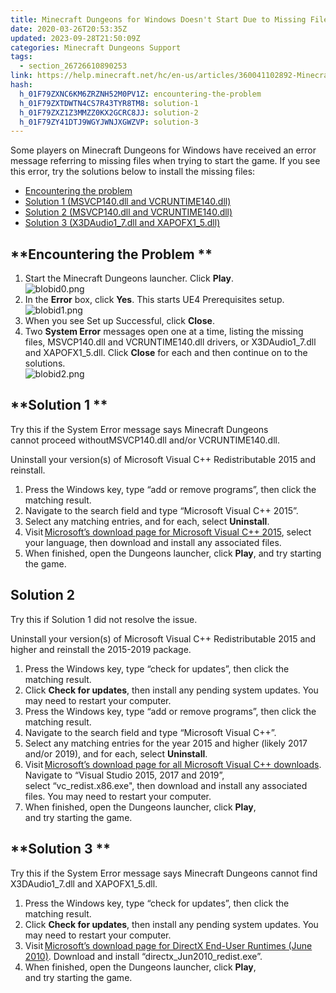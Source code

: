 ```yaml
---
title: Minecraft Dungeons for Windows Doesn't Start Due to Missing Files
date: 2020-03-26T20:53:35Z
updated: 2023-09-28T21:50:09Z
categories: Minecraft Dungeons Support
tags:
  - section_26726610890253
link: https://help.minecraft.net/hc/en-us/articles/360041102892-Minecraft-Dungeons-for-Windows-Doesn-t-Start-Due-to-Missing-Files
hash:
  h_01F79ZXNC6KM6ZRZNH52M0PV1Z: encountering-the-problem
  h_01F79ZXTDWTN4CS7R43TYR8TM8: solution-1
  h_01F79ZXZ1Z3MMZZ0KX2GCRC8JJ: solution-2
  h_01F79ZY41DTJ9WGYJWNJXGWZVP: solution-3
---
```


Some players on Minecraft Dungeons for Windows have received an error message referring to missing files when trying to start the game. If you see this error, try the solutions below to install the missing files: 

- [Encountering the problem](#encountering-the-problem) 
- [Solution 1 (MSVCP140.dll and VCRUNTIME140.dll)](#solution-1) 
- [Solution 2 (MSVCP140.dll and VCRUNTIME140.dll)](#solution-2) 
- [Solution 3 (X3DAudio1_7.dll and XAPOFX1_5.dll)](#solution-3) 

## **Encountering the Problem **

1.  Start the Minecraft Dungeons launcher. Click **Play**.  
    ![blobid0.png](https://minecrafthelp.zendesk.com/hc/article_attachments/4402363638925)
2.  In the **Error** box, click **Yes**. This starts UE4 Prerequisites setup.  
    ![blobid1.png](https://minecrafthelp.zendesk.com/hc/article_attachments/4402363662477)  
3.   When you see Set up Successful, click **Close**.
4.  Two **System Error** messages open one at a time, listing the missing files, MSVCP140.dll and VCRUNTIME140.dll drivers, or X3DAudio1_7.dll and XAPOFX1_5.dll. Click **Close** for each and then continue on to the solutions.  
    ![blobid2.png](https://minecrafthelp.zendesk.com/hc/article_attachments/4402363694093)  

## **Solution 1 **

Try this if the System Error message says Minecraft Dungeons cannot proceed withoutMSVCP140.dll and/or VCRUNTIME140.dll. 

Uninstall your version(s) of Microsoft Visual C++ Redistributable 2015 and reinstall. 

1.  Press the Windows key, type “add or remove programs”, then click the matching result. 
2.  Navigate to the search field and type “Microsoft Visual C++ 2015”. 
3.  Select any matching entries, and for each, select **Uninstall**. 
4.  Visit [Microsoft’s download page for Microsoft Visual C++ 2015](https://www.microsoft.com/en-us/download/details.aspx?id=52685), select your language, then download and install any associated files. 
5.  When finished, open the Dungeons launcher, click **Play**, and try starting the game. 

## **Solution 2** 

Try this if Solution 1 did not resolve the issue. 

Uninstall your version(s) of Microsoft Visual C++ Redistributable 2015 and higher and reinstall the 2015-2019 package. 

1.  Press the Windows key, type “check for updates”, then click the matching result. 
2.  Click **Check for updates**, then install any pending system updates. You may need to restart your computer. 
3.  Press the Windows key, type “add or remove programs”, then click the matching result. 
4.  Navigate to the search field and type “Microsoft Visual C++”. 
5.  Select any matching entries for the year 2015 and higher (likely 2017 and/or 2019), and for each, select **Uninstall**. 
6.  Visit [Microsoft’s download page for all Microsoft Visual C++ downloads](https://support.microsoft.com/en-us/help/2977003/the-latest-supported-visual-c-downloads). Navigate to “Visual Studio 2015, 2017 and 2019”, select “vc_redist.x86.exe", then download and install any associated files. You may need to restart your computer. 
7.  When finished, open the Dungeons launcher, click **Play**, and try starting the game. 

## **Solution 3 **

Try this if the System Error message says Minecraft Dungeons cannot find X3DAudio1_7.dll and XAPOFX1_5.dll. 

1.  Press the Windows key, type “check for updates”, then click the matching result. 
2.  Click **Check for updates**, then install any pending system updates. You may need to restart your computer. 
3.  Visit [Microsoft’s download page for DirectX End-User Runtimes (June 2010)](https://www.microsoft.com/download/details.aspx?id=8109). Download and install “directx_Jun2010_redist.exe”. 
4.  When finished, open the Dungeons launcher, click **Play**, and try starting the game.
